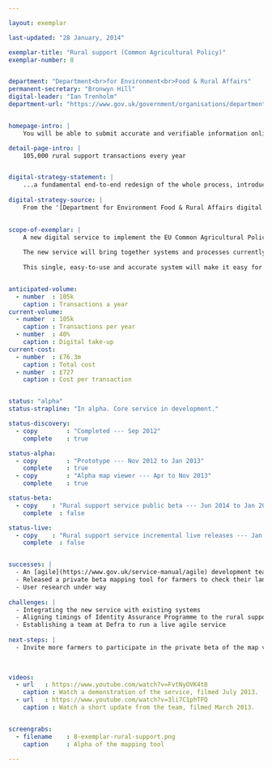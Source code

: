 ```yaml
---

layout: exemplar

last-updated: "28 January, 2014"

exemplar-title: "Rural support (Common Agricultural Policy)"
exemplar-number: 8


department: "Department<br>for Environment<br>Food & Rural Affairs"
permanent-secretary: "Bronwyn Hill"
digital-leader: "Ian Trenholm"
department-url: "https://www.gov.uk/government/organisations/department-for-environment-food-rural-affairs"


homepage-intro: |
    You will be able to submit accurate and verifiable information online about how you use your land, so you can claim subsidies under the Common Agricultural Policy

detail-page-intro: |
    105,000 rural support transactions every year


digital-strategy-statement: |
    ...a fundamental end-to-end redesign of the whole process, introducing a single IT solution with digital delivery as a core design principle.
    
digital-strategy-source: |
    From the '[Department for Environment Food & Rural Affairs digital strategy](https://www.gov.uk/government/publications/defra-digital-strategy-2012)' --- December 2012
    

scope-of-exemplar: |
    A new digital service to implement the EU Common Agricultural Policy (CAP) in England.
    
    The new service will bring together systems and processes currently managed by four organisations; Defra, Rural Payments Agency, Forestry Commission and Natural England.
    
    This single, easy-to-use and accurate system will make it easy for users to understand and apply for CAP payments. It will help prevent fines (‘disallowance’) for making payments that don’t comply with CAP rules (~£600m since 2005 ).


anticipated-volume:
  - number  : 105k
    caption : Transactions a year
current-volume:
  - number  : 105k
    caption : Transactions per year
  - number  : 40%
    caption : Digital take-up
current-cost:
  - number  : £76.3m
    caption : Total cost
  - number  : £727
    caption : Cost per transaction


status: "alpha"
status-strapline: "In alpha. Core service in development."

status-discovery:
  - copy        : "Completed --- Sep 2012"
    complete    : true

status-alpha:
  - copy        : "Prototype --- Nov 2012 to Jan 2013"
    complete    : true
  - copy        : "Alpha map viewer --- Apr to Nov 2013"
    complete    : true

status-beta:
  - copy    : "Rural support service public beta --- Jun 2014 to Jan 2015"
    complete  : false

status-live:
  - copy    : "Rural support service incremental live releases --- Jan 2015 onwards"
    complete  : false


successes: |
  - An [agile](https://www.gov.uk/service-manual/agile) development team has been established in the Department for Environment, Food and Rural Affairs
  - Released a private beta mapping tool for farmers to check their land
  - User research under way
 
challenges: |
  - Integrating the new service with existing systems
  - Aligning timings of Identity Assurance Programme to the rural support beta
  - Establishing a team at Defra to run a live agile service
  
next-steps: |
  - Invite more farmers to participate in the private beta of the map viewer
  
  

videos:
  - url   : https://www.youtube.com/watch?v=FvtNyOVK4t8
    caption : Watch a demonstration of the service, filmed July 2013.
  - url   : https://www.youtube.com/watch?v=3li7C1phTFQ
    caption : Watch a short update from the team, filmed March 2013.


screengrabs:
  - filename    : 8-exemplar-rural-support.png
    caption     : Alpha of the mapping tool

---
```




